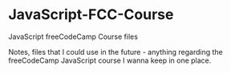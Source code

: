 # JavaScript-FCC-Course
JavaScript freeCodeCamp Course files

Notes, files that I could use in the future - anything regarding the freeCodeCamp JavaScript course I wanna keep in one place.       
  
